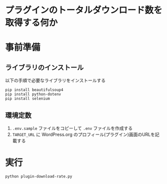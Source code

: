 # プラグインのトータルダウンロード数を取得する何か

# 事前準備
## ライブラリのインストール
以下の手順で必要なライブラリをインストールする
```
pip install beautifulsoup4
pip install python-dotenv
pip install selenium
```
## 環境定数
1. `.env.sample` ファイルをコピーして `.env` ファイルを作成する
1. `TARGET_URL` に WordPress.org のプロフィール(プラグイン)画面のURLを記載する

# 実行
```
python plugin-download-rate.py
```
